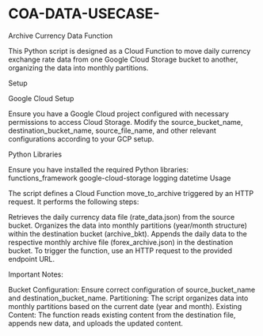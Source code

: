 # COA-DATA-USECASE-
Archive Currency Data Function

This Python script is designed as a Cloud Function to move daily currency exchange rate data from one Google Cloud Storage bucket to another, organizing the data into monthly partitions.

Setup

Google Cloud Setup

Ensure you have a Google Cloud project configured with necessary permissions to access Cloud Storage.
Modify the source_bucket_name, destination_bucket_name, source_file_name, and other relevant configurations according to your GCP setup.


Python Libraries

Ensure you have installed the required Python libraries:
functions_framework
google-cloud-storage
logging
datetime
Usage

The script defines a Cloud Function move_to_archive triggered by an HTTP request. It performs the following steps:

Retrieves the daily currency data file (rate_data.json) from the source bucket.
Organizes the data into monthly partitions (year/month structure) within the destination bucket (archive_bkt).
Appends the daily data to the respective monthly archive file (forex_archive.json) in the destination bucket.
To trigger the function, use an HTTP request to the provided endpoint URL.

Important Notes:

Bucket Configuration: Ensure correct configuration of source_bucket_name and destination_bucket_name.
Partitioning: The script organizes data into monthly partitions based on the current date (year and month).
Existing Content: The function reads existing content from the destination file, appends new data, and uploads the updated content.
